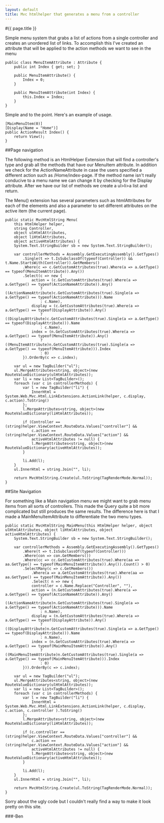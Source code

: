 ```yaml
---
layout: default
title: Mvc htmlhelper that generates a menu from a controller
---
```

#{{ page.title }}

Simple menu system that grabs a list of actions from a single controller and creates an unordered list of links. To accomplish this I've created an attribute that will be applied to the action methods we want to see in the menu

    public class MenuItemAttribute : Attribute {
        public int Index { get; set; }
    
        public MenuItemAttribute() {
            Index = 0;
        }
    
        public MenuItemAttribute(int Index) {
            this.Index = Index;
        }
    }


Simple and to the point. Here's an example of usage.

    [MainMenuItem(0)]
    [Display(Name = "Home")]
    public ActionResult Index() {
        return View();
    }


##Page navigation

The following method is an HtmlHelper Extension that will find a controller's type and grab all the methods that have our MenuItem attribute. In addition we check for the ActionNameAttribute in case the users specified a different action such as /Home/index-page. If the method name isn't really conducive to a menu name we can change it by checking for the Display attribute. After we have our list of methods we create a ul>li>a list and return.

The Menu() extension has several parameters such as htmlAttributes for each of the elements and also a parameter to set different attributes on the active item (the current page).

    public static MvcHtmlString Menu(
        this HtmlHelper helper,
        string Controller,
        object ulHtmlAttributes,
        object liHtmlAttributes,
        object activeHtmlAttributes) {
        System.Text.StringBuilder sb = new System.Text.StringBuilder();

        var controllerMethods = Assembly.GetExecutingAssembly().GetTypes()
            .Single(t => t.IsSubclassOf(typeof(Controller)) && t.Name.StartsWith(Controller)).GetMembers()
            .Where(c => c.GetCustomAttributes(true).Where(a => a.GetType() == typeof(MenuItemAttribute)).Any())
            .Select(c => new {
                action = (c.GetCustomAttributes(true).Where(a => a.GetType() == typeof(ActionNameAttribute)).Any()
                    ? ((ActionNameAttribute)c.GetCustomAttributes(true).Single(a => a.GetType() == typeof(ActionNameAttribute))).Name
                    : c.Name),
                display = (c.GetCustomAttributes(true).Where(a => a.GetType() == typeof(DisplayAttribute)).Any()
                    ? ((DisplayAttribute)c.GetCustomAttributes(true).Single(a => a.GetType() == typeof(DisplayAttribute))).Name
                    : c.Name),
                index = (n.GetCustomAttributes(true).Where(a => a.GetType() == typeof(MenuItemAttribute)).Any()
                    ? ((MenuItemAttribute)n.GetCustomAttributes(true).Single(a => a.GetType() == typeof(MenuItemAttribute))).Index
                    : 0)
            }).OrderBy(c => c.index);

        var ul = new TagBuilder("ul");
        ul.MergeAttributes<string, object>(new RouteValueDictionary(ulHtmlAttributes));
        var li = new List<TagBuilder>();
        foreach (var c in controllerMethods) {
            var l = new TagBuilder("li") {
                InnerHtml = System.Web.Mvc.Html.LinkExtensions.ActionLink(helper, c.display, c.action).ToString()
            };
            l.MergeAttributes<string, object>(new RouteValueDictionary(liHtmlAttributes));
    
            if (Controller == (string)helper.ViewContext.RouteData.Values["controller"] &&
                c.action == (string)helper.ViewContext.RouteData.Values["action"] &&
                activeHtmlAttributes != null) {
                l.MergeAttributes<string, object>(new RouteValueDictionary(activeHtmlAttributes));
            }
    
            li.Add(l);
        }
        ul.InnerHtml = string.Join("", li);
    
        return MvcHtmlString.Create(ul.ToString(TagRenderMode.Normal));
    }


##Site Navigation

For something like a Main navigation menu we might want to grab menu items from all sorts of controllers. This made the Query quite a bit more complicated but still produces the same results. The difference here is that I made a MainMenuItemAttribute to differentiate the two menu types.

    public static MvcHtmlString MainMenu(this HtmlHelper helper, object ulHtmlAttributes, object liHtmlAttributes, object activeHtmlAttributes) {
        System.Text.StringBuilder sb = new System.Text.StringBuilder();
    
        var controllerMethods = Assembly.GetExecutingAssembly().GetTypes()
            .Where(t => t.IsSubclassOf(typeof(Controller)))
            .Where(con => con.GetMembers())
            .Where(cc => cc.GetCustomAttributes(true).Where(aa => aa.GetType() == typeof(MainMenuItemAttribute)).Any()).Count() > 0)
            .SelectMany(c => c.GetMembers())
                .Where(a => a.GetCustomAttributes(true).Where(aa => aa.GetType() == typeof(MainMenuItemAttribute)).Any())
                .Select( n => new {
                controller = c.Name.Replace("Controller", ""),
                action = (n.GetCustomAttributes(true).Where(a => a.GetType() == typeof(ActionNameAttribute)).Any()
                    ? ((ActionNameAttribute)n.GetCustomAttributes(true).Single(a => a.GetType() == typeof(ActionNameAttribute))).Name
                    : n.Name),
                display = (n.GetCustomAttributes(true).Where(a => a.GetType() == typeof(DisplayAttribute)).Any()
                    ? ((DisplayAttribute)n.GetCustomAttributes(true).Single(a => a.GetType() == typeof(DisplayAttribute))).Name
                    : n.Name),
                index = (n.GetCustomAttributes(true).Where(a => a.GetType() == typeof(MainMenuItemAttribute)).Any()
                    ? ((MainMenuItemAttribute)n.GetCustomAttributes(true).Single(a => a.GetType() == typeof(MainMenuItemAttribute))).Index
                    : 0)
            })).OrderBy(c => c.index);
    
        var ul = new TagBuilder("ul");
        ul.MergeAttributes<string, object>(new RouteValueDictionary(ulHtmlAttributes));
        var li = new List<TagBuilder>();
        foreach (var c in controllerMethods) {
            var l = new TagBuilder("li") {
                InnerHtml = System.Web.Mvc.Html.LinkExtensions.ActionLink(helper, c.display, c.action, c.controller ).ToString()
            };
            l.MergeAttributes<string, object>(new RouteValueDictionary(liHtmlAttributes));
    
            if (c.controller == (string)helper.ViewContext.RouteData.Values["controller"] &&
                c.action == (string)helper.ViewContext.RouteData.Values["action"] &&
                activeHtmlAttributes != null) {
                l.MergeAttributes<string, object>(new RouteValueDictionary(activeHtmlAttributes));
            }
    
            li.Add(l);
        }
        ul.InnerHtml = string.Join("", li);
    
        return MvcHtmlString.Create(ul.ToString(TagRenderMode.Normal));
    }


Sorry about the ugly code but I couldn't really find a way to make it look pretty on this site. 

###-Ben